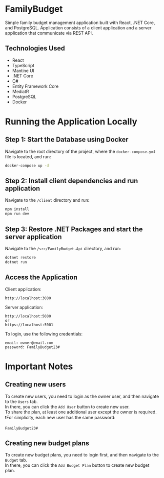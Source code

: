 # FamilyBudget

Simple family budget management application built with React, .NET Core, and PostgreSQL.
Application consists of a client application and a server application that communicate via REST API.

## Technologies Used

- React
- TypeScript
- Mantine UI
- .NET Core
- C#
- Entity Framework Core
- MediatR
- PostgreSQL
- Docker

# Running the Application Locally

## Step 1: Start the Database using Docker

Navigate to the root directory of the project, where the ```docker-compose.yml``` file is located, and run:

```cmd
docker-compose up -d
```

## Step 2: Install client dependencies and run application

Navigate to the ```/client``` directory and run:

```cmd
npm install
npm run dev
```

## Step 3: Restore .NET Packages and start the server application

Navigate to the ```/src/FamilyBudget.Api``` directory, and run:

```cmd
dotnet restore
dotnet run
```

## Access the Application

Client application:
```
http://localhost:3000
```

Server application:
```
http://localhost:5000
or
https://localhost:5001
```

To login, use the following credentials:

```
email: owner@email.com
password: FamilyBudget23#
```

# Important Notes

## Creating new users

To create new users, you need to login as the owner user, and then navigate to the ```Users``` tab.<br/>
In there, you can click the ```Add User``` button to create new user. <br/>
To share the plan, at least one additional user except the owner is required.
❗For simplicity, each new user has the same password: 
```
FamilyBudget23#
```

## Creating new budget plans

To create new budget plans, you need to login first, and then navigate to the ```Budget``` tab.<br/>
In there, you can click the ```Add Budget Plan``` button to create new budget plan.

